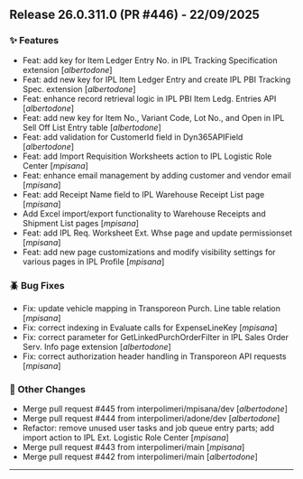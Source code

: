## Release 26.0.311.0 (PR #446) - 22/09/2025
### ✨ Features
  * Feat: add key for Item Ledger Entry No. in IPL Tracking Specification extension [*albertodone*]
  * Feat: add new key for IPL Item Ledger Entry and create IPL PBI Tracking Spec. extension [*albertodone*]
  * Feat: enhance record retrieval logic in IPL PBI Item Ledg. Entries API [*albertodone*]
  * Feat: add new key for Item No., Variant Code, Lot No., and Open in IPL Sell Off List Entry table [*albertodone*]
  * Feat: add validation for CustomerId field in Dyn365APIField [*albertodone*]
  * Feat: add Import Requisition Worksheets action to IPL Logistic Role Center [*mpisana*]
  * Feat: enhance email management by adding customer and vendor email [*mpisana*]
  * Feat: add Receipt Name field to IPL Warehouse Receipt List page [*mpisana*]
  * Add Excel import/export functionality to Warehouse Receipts and Shipment List pages [*mpisana*]
  * Feat: add IPL Req. Worksheet Ext. Whse page and update permissionset [*mpisana*]
  * Feat: add new page customizations and modify visibility settings for various pages in IPL Profile [*mpisana*]

### 🪲 Bug Fixes
  * Fix: update vehicle mapping in Transporeon Purch. Line table relation [*mpisana*]
  * Fix: correct indexing in Evaluate calls for ExpenseLineKey [*mpisana*]
  * Fix: correct parameter for GetLinkedPurchOrderFilter in IPL Sales Order Serv. Info page extension [*albertodone*]
  * Fix: correct authorization header handling in Transporeon API requests [*mpisana*]

### 🔧 Other Changes
  * Merge pull request #445 from interpolimeri/mpisana/dev [*albertodone*]
  * Merge pull request #444 from interpolimeri/adone/dev [*albertodone*]
  * Refactor: remove unused user tasks and job queue entry parts; add import action to IPL Ext. Logistic Role Center [*mpisana*]
  * Merge pull request #443 from interpolimeri/main [*mpisana*]
  * Merge pull request #442 from interpolimeri/main [*albertodone*]

---


